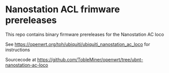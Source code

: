 Nanostation ACL frimware prereleases
====================================

This repo contains binary firmware prereleases for the Nanostation AC loco

See https://openwrt.org/toh/ubiquiti/ubiquiti_nanostation_ac_loco for instructions

Sourcecode at https://github.com/TobleMiner/openwrt/tree/ubnt-nanostation-ac-loco
